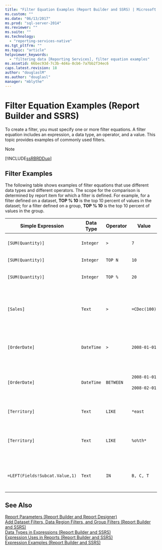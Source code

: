 ```yaml
---
title: "Filter Equation Examples (Report Builder and SSRS) | Microsoft Docs"
ms.custom: ""
ms.date: "06/13/2017"
ms.prod: "sql-server-2014"
ms.reviewer: ""
ms.suite: ""
ms.technology: 
  - "reporting-services-native"
ms.tgt_pltfrm: ""
ms.topic: "article"
helpviewer_keywords: 
  - "filtering data [Reporting Services], filter equation examples"
ms.assetid: 66bec93d-7c3b-4d4a-8cb6-7a7bb2f34ec6
caps.latest.revision: 18
author: "douglaslM"
ms.author: "douglasl"
manager: "mblythe"
---
```

# Filter Equation Examples (Report Builder and SSRS)
  To create a filter, you must specify one or more filter equations. A filter equation includes an expression, a data type, an operator, and a value. This topic provides examples of commonly used filters.  
  
> [!NOTE]  
>  [!INCLUDE[ssRBRDDup](../../includes/ssrbrddup-md.md)]  
  
## Filter Examples  
 The following table shows examples of filter equations that use different data types and different operators. The scope for the comparison is determined by report item for which a filter is defined. For example, for a filter defined on a dataset, **TOP % 10** is the top 10 percent of values in the dataset; for a filter defined on a group, **TOP % 10** is the top 10 percent of values in the group.  
  
|Simple Expression|Data Type|Operator|Value|Description|  
|-----------------------|---------------|--------------|-----------|-----------------|  
|`[SUM(Quantity)]`|`Integer`|`>`|`7`|Includes data values that are greater than 7.|  
|`[SUM(Quantity)]`|`Integer`|`TOP N`|`10`|Includes the top 10 data values.|  
|`[SUM(Quantity)]`|`Integer`|`TOP %`|`20`|Includes the top 20% of data values.|  
|`[Sales]`|`Text`|`>`|`=CDec(100)`|Includes all values of type System.Decimal (SQL "money" data types) greater than $100.|  
|`[OrderDate]`|`DateTime`|`>`|`2008-01-01`|Includes all dates from January 1, 2008 to the present date.|  
|`[OrderDate]`|`DateTime`|`BETWEEN`|`2008-01-01`<br /><br /> `2008-02-01`|Includes dates from January 1, 2008 up to and including February 1, 2008.|  
|`[Territory]`|`Text`|`LIKE`|`*east`|All territory names that end in "east".|  
|`[Territory]`|`Text`|`LIKE`|`%o%th*`|All territory names that include North and South at the beginning of the name.|  
|`=LEFT(Fields!Subcat.Value,1)`|`Text`|`IN`|`B, C, T`|All subcategory values that begin with the letters B, C, or T.|  
  
## See Also  
 [Report Parameters &#40;Report Builder and Report Designer&#41;](report-parameters-report-builder-and-report-designer.md)   
 [Add Dataset Filters, Data Region Filters, and Group Filters &#40;Report Builder and SSRS&#41;](add-dataset-filters-data-region-filters-and-group-filters.md)   
 [Data Types in Expressions &#40;Report Builder and SSRS&#41;](expressions-report-builder-and-ssrs.md)   
 [Expression Uses in Reports &#40;Report Builder and SSRS&#41;](expression-uses-in-reports-report-builder-and-ssrs.md)   
 [Expression Examples &#40;Report Builder and SSRS&#41;](../expression-examples-report-builder-and-ssrs.md)  
  
  